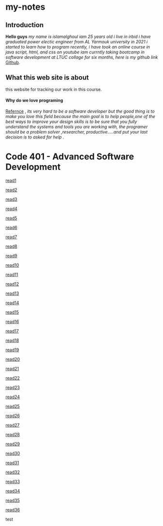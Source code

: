 # my-notes
## Introduction
**Hello guys**
*my name is islamalghoul
iam 25 years old i live in irbid
i have graduated power electic engineer from AL Yarmouk university in 2021
i started to learn how to program recently, i have took an online course in java script, html, and css on youtube iam currntly taking  bootcamp in software development at LTUC collage  for six months, here is my github link* [Github](https://github.com/islamalghoul).
## What this web site is about 
this website for tracking our work in this course.

#### **Why do we love programing**
[Refernce](https://www.freecodecamp.org/news/learn-the-fundamentals-of-a-good-developer-mindset-in-15-minutes-81321ab8a682/) , *its very hard to be a software developer but the good thing is to make you love this field because the main goal is to help people,one of the best ways to improve your design skills is to be sure that you fully understand the systems and tools you are working with, the programer should be a problem solver ,researcher, productive.....and put your last decision is to asked for help .*

# Code 401 - Advanced Software Development
[read1](/python/code-401-python/class-01/README.md)


[read2](/python/code-401-python/class-02/README.md)


[read3](python/code-401-python/class-03/README.md)

[read4](python/code-401-python/class-04/README.md)

[read5](python/code-401-python/class-05/README.md)

[read6](python/code-401-python/class-06/README.md)

[read7](/python/code-401-python/class-07/README.md)

[read8](/python/code-401-python/class-08/README.md)

[read9](python/code-401-python/class-09/README.md)

[read10](python/code-401-python/class-10/README.md)

[read11](python/code-401-python/class-11/README.md)

[read12](python/code-401-python/class-12/README.md)

[read13](python/code-401-python/class-13/README.md)

[read14](python/code-401-python/class-14/README.md)

[read15](python/code-401-python/class-15/README.md)

[read16](python/code-401-python/class-16/README.md)

[read17](python/code-401-python/class-17/README.md)

[read18](python/code-401-python/class-18/README.md)

[read19](python/code-401-python/class-19/README.md)

[read20](python/code-401-python/class-20/README.md)

[read21](python/code-401-python/class-21/README.md)

[read22](python/code-401-python/class-22/README.md)

[read23](python/code-401-python/class-23/README.md)

[read24](python/code-401-python/class-24/README.md)

[read25](python/code-401-python/class-25/README.md)

[read26](python/code-401-python/class-26/README.md)

[read27](python/code-401-python/class-27/README.md)

[read28](python/code-401-python/class-28/README.md)

[read29](python/code-401-python/class-29/README.md)

[read30](python/code-401-python/class-30/README.md)

[read31](python/code-401-python/class-31/README.md)

[read32](python/code-401-python/class-32/README.md)

[read33](python/code-401-python/class-33/README.md)

[read34](python/code-401-python/class-34/README.md)

[read35](python/code-401-python/class-35/README.md)

[read36](python/code-401-python/class-36/README.md)


test
